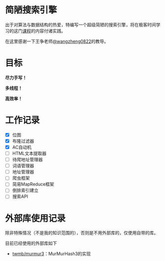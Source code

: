 # 简陋搜索引擎

出于对算法与数据结构的热爱，特编写一个超级简陋的搜索引擎，将在极客时间学习的这门[课程](https://time.geekbang.org/column/intro/126)的内容付诸实践。

在这里感谢一下王争老师[@wangzheng0822](https://github.com/wangzheng0822)的教导。

# 目标

**尽力手写！**

**多线程！**

**高效率！**

# 工作记录

- [x] 位图
- [x] 布隆过滤器
- [x] AC自动机
- [ ] HTML文本提取器
- [ ] 待爬地址管理器
- [ ] 词语管理器
- [ ] 地址管理器
- [ ] 爬虫框架
- [ ] 简易MapReduce框架
- [ ] 倒排索引建立
- [ ] 搜索API

# 外部库使用记录

除非特殊情况（不是我的知识范围的），否则是不用外部库的，仅使用自带的库。

目前已经使用的外部库如下

- [twmb/murmur3](https://github.com/twmb/murmur3)：MurMurHash3的实现
